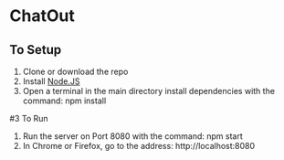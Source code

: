 # ChatOut

## To Setup

1) Clone or download the repo
2) Install [Node.JS](https://nodejs.org/en/)
3) Open a terminal in the main directory install dependencies with the command: npm install

#3 To Run
1) Run the server on Port 8080 with the command: npm start
2) In Chrome or Firefox, go to the address: http://localhost:8080
